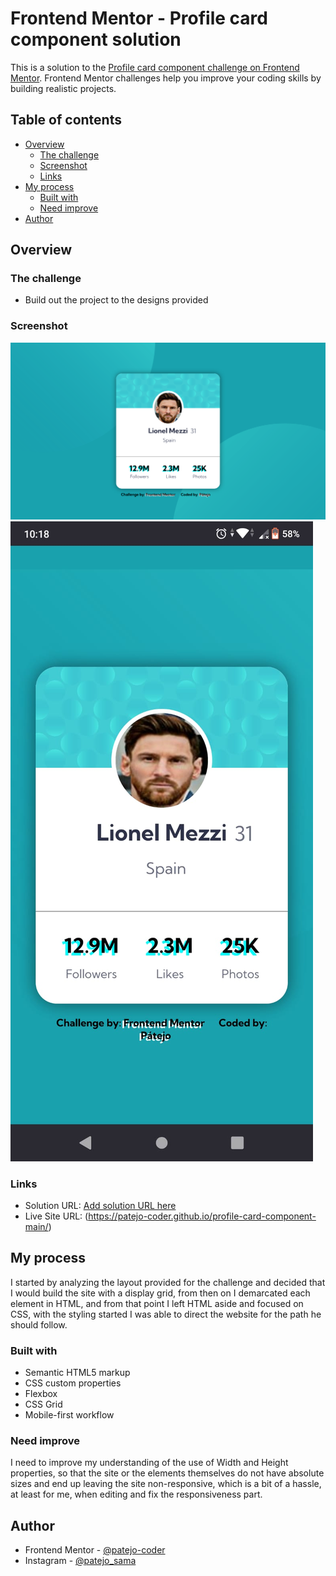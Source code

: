 # Frontend Mentor - Profile card component solution

This is a solution to the [Profile card component challenge on Frontend Mentor](https://www.frontendmentor.io/challenges/profile-card-component-cfArpWshJ). Frontend Mentor challenges help you improve your coding skills by building realistic projects. 

## Table of contents

- [Overview](#overview)
  - [The challenge](#the-challenge)
  - [Screenshot](#screenshot)
  - [Links](#links)
- [My process](#my-process)
  - [Built with](#built-with)
  - [Need improve](#need-improve)
- [Author](#author)

## Overview

### The challenge

- Build out the project to the designs provided

### Screenshot

![](./screenshot/Frontend%20Mentor%20Profile%20card%20component%20-%20Computer.png)
![](./screenshot/Frontend%20Mentor%20Profile%20card%20component%20-%20Mobile.jpg)

### Links

- Solution URL: [Add solution URL here](https://your-solution-url.com)
- Live Site URL: (https://patejo-coder.github.io/profile-card-component-main/)

## My process

I started by analyzing the layout provided for the challenge and decided that I would build the site with a display grid, from then on I demarcated each element in HTML, and from that point I left HTML aside and focused on CSS, with the styling started I was able to direct the website for the path he should follow.

### Built with

- Semantic HTML5 markup
- CSS custom properties
- Flexbox
- CSS Grid
- Mobile-first workflow

### Need improve

I need to improve my understanding of the use of Width and Height properties, so that the site or the elements themselves do not have absolute sizes and end up leaving the site non-responsive, which is a bit of a hassle, at least for me, when editing and fix the responsiveness part.

## Author

- Frontend Mentor - [@patejo-coder](https://www.frontendmentor.io/profile/patejo-coder)
- Instagram - [@patejo_sama](https://www.instagram.com/patejo_sama/)
